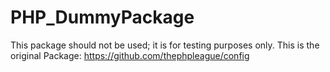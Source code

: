 # PHP_DummyPackage
This package should not be used; it is for testing purposes only.
This is the original Package: https://github.com/thephpleague/config